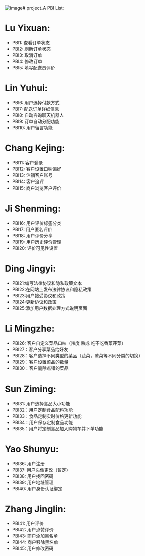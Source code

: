 ![image](https://github.com/waterjumper/project_A/assets/145550992/8cd35e4e-73e5-4cc4-a369-d2a6866284e4)# project_A
PBI List:




# Lu Yixuan: 
- PBI1: 查看订单状态
- PBI2: 刷新订单状态
- PBI3: 取消订单
- PBI4: 修改订单
- PBI5: 填写配送员评价


# Lin Yuhui:
- PBI6: 用户选择付款方式
- PBI7: 配送订单详细信息
- PBI8: 自动咨询聊天机器人
- PBI9: 订单自动分配功能
- PBI10: 用户留言功能

# Chang Kejing:
- PBI11: 客户登录
- PBI12: 客户设置口味偏好
- PBI13: 注销客户账号
- PBI14: 客户追评
- PBI15: 商户浏览客户评价

# Ji Shenming:
- PBI16: 用户评价标签分类
- PBI17: 用户匿名评价
- PBI18: 用户评价分享
- PBI19: 用户历史评价管理
- PBI20: 评价可见性设置

# Ding Jingyi:
- PBI21:编写法律协议和隐私政策文本
- PBI22:在网站上发布法律协议和隐私政策 
- PBI23:用户接受协议和政策 
- PBI24:更新协议和政策 
- PBI25:添加用户数据处理方式说明页面

# Li Mingzhe:
- PBI26: 客户自定义菜品口味（辣度 熟成 吃不吃香菜芹菜）
- PBI27：客户分享菜品给好友
- PBI28：客户选择不同类型的菜品（蔬菜，荤菜等不同分类的切换）
- PBI29：客户设置菜品的数量
- PBI30：客户删除点错的菜品

# Sun Ziming:
- PBI31: 用户选择食品大小功能
- PBI32：用户定制食品配料功能
- PBI33：食品定制实时价格更新功能
- PBI34：用户保存定制食品功能
- PBI35：用户将定制食品加入购物车并下单功能

# Yao Shunyu:
- PBI36: 用户注册
- PBI37: 用户头像更改（暂定）
- PBI38: 用户找回密码
- PBI39: 用户地址管理
- PBI40: 用户身份认证绑定

# Zhang Jinglin:
- PBI41: 用户评价
- PBI42: 用户点赞评价
- PBI43: 商户添加黑名单
- PBI44: 商户移除黑名单
- PBI45: 用户修改密码



